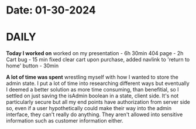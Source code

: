 # Date: 01-30-2024

# DAILY

**Today I worked on** 
worked on my presentation - 6h 30min
404 page - 2h
Cart bug - 15 min
fixed clear cart upon purchase, added navlink to 'return to home' button - 30min


**A lot of time was spent** wrestling myself with how I wanted to store the admin state. I put a lot of time into researching different ways but eventually I deemed a better solution as more time consuming, than benefitial, so I settled on just saving the isAdmin boolean in a state, client side. It's not particularly secure but all my end points have authorization from server side so, even if a user hypothetically could make their way into the admin interface, they can't really do anything. They aren't allowed into sensitive information such as customer information either.

